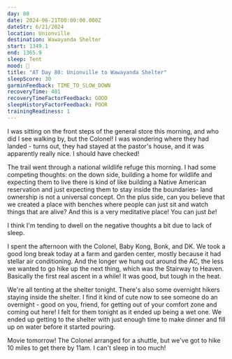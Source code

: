 ```yaml
---
day: 80
date: 2024-06-21T00:00:00.000Z
dateStr: 6/21/2024
location: Unionville
destination: Wawayanda Shelter
start: 1349.1
end: 1365.9
sleep: Tent
mood: 🙂
title: "AT Day 80: Unionville to Wawayanda Shelter"
sleepScore: 30
garminFeedback: TIME_TO_SLOW_DOWN
recoveryTime: 481
recoveryTimeFactorFeedback: GOOD
sleepHistoryFactorFeedback: POOR
trainingReadiness: 1
---
```

I was sitting on the front steps of the general store this morning, and who did I see walking by, but the Colonel! I was wondering where they had landed - turns out, they had stayed at the pastor's house, and it was apparently really nice. I should have checked!

The trail went through a national wildlife refuge this morning. I had some competing thoughts: on the down side, building a home for wildlife and expecting them to live there is kind of like building a Native American reservation and just expecting them to stay inside the boundaries- land ownership is not a universal concept. On the plus side, can you believe that we created a place with benches where people can just sit and watch things that are alive? And this is a very meditative place! You can just *be*!

I think I'm tending to dwell on the negative thoughts a bit due to lack of sleep.

I spent the afternoon with the Colonel, Baby Kong, Bonk, and DK. We took a good long break today at a farm and garden center, mostly because it had stellar air conditioning. And the longer we hung out around the AC, the less we wanted to go hike up the next thing, which was the Stairway to Heaven. Basically the first real ascent in a while! It was good, but tough in the heat.

We're all tenting at the shelter tonight. There's also some overnight hikers staying inside the shelter. I find it kind of cute now to see someone do an overnight - good on you, friend, for getting out of your comfort zone and coming out here! I felt for them tonight as it ended up being a wet one. We ended up getting to the shelter with just enough time to make dinner and fill up on water before it started pouring.

Movie tomorrow! The Colonel arranged for a shuttle, but we've got to hike 10 miles to get there by 11am. I can't sleep in too much!

